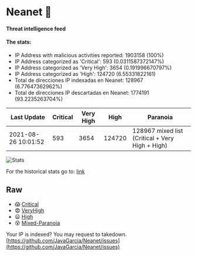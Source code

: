 # Neanet :hocho:
#### Threat intelligence feed
#### The stats:

- IP Address with malicious activities reported: 1903158 (100%)
- IP Address categorized as 'Critical':  593 (0.0311587372147%)
- IP Address categorized as 'Very High':  3654 (0.191996670797%)
- IP Address categorized as 'High':  124720 (6.55331822161)
- Total de direcciones IP indexadas en Neanet:  128967 (6.77647362962%)
- Total de direcciones IP descartadas en Neanet:  1774191 (93.2235263704%)

| Last Update | Critical | Very High | High | Paranoia |
| --- | --- | --- | --- | --- |
| 2021-08-26 10:01:52 | 593 | 3654 | 124720 | 128967 mixed list (Critical + Very High + High)|

![Stats](https://docs.google.com/spreadsheets/d/e/2PACX-1vSnaNMIXVabIpDJjufMlzH7poXnshF3mgd8Is1g9ytUEzVsP5my4Trn8f-xkoLLQ38xpL3HtmUexLo6/pubchart?oid=501124687&format=image)

For the historical stats go to: [link](/stats.csv)
## Raw
- :scream: [Critical](https://raw.githubusercontent.com/JavaGarcia/Neanet/master/blacklists/neanet_critical.txt)
- :fearful: [VeryHigh](https://raw.githubusercontent.com/JavaGarcia/Neanet/master/blacklists/neanet_veryHigh.txtt)
- :frowning: [High](https://raw.githubusercontent.com/JavaGarcia/Neanet/master/blacklists/neanet_high.txt)
- :dizzy_face: [Mixed-Paranoia](https://raw.githubusercontent.com/JavaGarcia/Neanet/master/blacklists/neanet_all.txt)


Your IP is indexed? You may request to takedown. [https://github.com/JavaGarcia/Neanet/issues](https://github.com/JavaGarcia/Neanet/issues)

































































































































































































































































































































































































































































































































































































































































































































































































































































































































































































































































































































































































































































































































































































































































































































































































































































































































































































































































































































































































































































































































































































































































































































































































































































































































































































































































































































































































































































































































































































































































































































































































































































































































































































































































































































































































































































































































































































































































































































































































































































































































































































































































































































































































































































































































































































































































































































































































































































































































































































































































































































































































































































































































































































































































































































































































































































































































































































































































































































































































































































































































































































































































































































































































































































































































































































































































































































































































































































































































































































































































































































































































































































































































































































































































































































































































































































































































































































































































































































































































































































































































































































































































































































































































































































































































